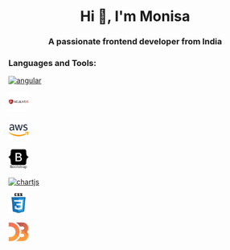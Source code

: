 <h1 align="center">Hi 👋, I'm Monisa</h1>
<h3 align="center">A passionate frontend developer from India</h3>


<h3 align="left">Languages and Tools:</h3>
<p dir="auto"> 
<a href="https://angular.io" target="_blank" rel="noreferrer"> <img src="https://angular.io/assets/images/logos/angular/angular.svg"  alt="angular" style="max-width: 100%;"  style="max-width: 100%;"  width="40" height="40"/> </a> 
</p>


<p dir="auto"> 
<a href="https://angular.io" target="_blank" rel="noreferrer"> 
<img src="https://raw.githubusercontent.com/devicons/devicon/master/icons/angularjs/angularjs-original-wordmark.svg" alt="angularjs" style="max-width: 100%;"  width="40" height="40"/> </a> 
</p>


<p dir="auto"><a href="https://aws.amazon.com" target="_blank" rel="noreferrer"> 
<img src="https://raw.githubusercontent.com/devicons/devicon/master/icons/amazonwebservices/amazonwebservices-original-wordmark.svg" alt="aws" style="max-width: 100%;"  width="40" height="40"/> </a> 
 </p>


<p dir="auto"> <a href="https://getbootstrap.com" target="_blank" rel="noreferrer"> 
<img src="https://raw.githubusercontent.com/devicons/devicon/master/icons/bootstrap/bootstrap-plain-wordmark.svg" alt="bootstrap" style="max-width: 100%;"  width="40" height="40"/> </a> 
</p>



<p dir="auto"> <a href="https://www.chartjs.org" target="_blank" rel="noreferrer"> <img src="https://www.chartjs.org/media/logo-title.svg" alt="chartjs" style="max-width: 100%;"  width="40" height="40"/> </a> </p>


<p dir="auto"> 
<a href="https://www.w3schools.com/css/" target="_blank" rel="noreferrer"> 
<img src="https://raw.githubusercontent.com/devicons/devicon/master/icons/css3/css3-original-wordmark.svg" alt="css3" style="max-width: 100%;"  width="40" height="40"/> </a> 
</p>


<p dir="auto"><a href="https://d3js.org/" target="_blank" rel="noreferrer"> 
<img src="https://raw.githubusercontent.com/devicons/devicon/master/icons/d3js/d3js-original.svg" alt="d3js" style="max-width: 100%;"  width="40" height="40"/> </a> 
 </p>



